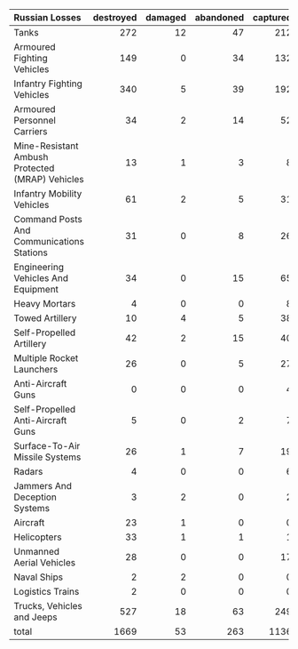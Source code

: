 | Russian Losses                                   |   destroyed |   damaged |   abandoned |   captured |   total |
|:-------------------------------------------------|------------:|----------:|------------:|-----------:|--------:|
| Tanks                                            |         272 |        12 |          47 |        212 |     543 |
| Armoured Fighting Vehicles                       |         149 |         0 |          34 |        132 |     315 |
| Infantry Fighting Vehicles                       |         340 |         5 |          39 |        192 |     576 |
| Armoured Personnel Carriers                      |          34 |         2 |          14 |         52 |     102 |
| Mine-Resistant Ambush Protected  (MRAP) Vehicles |          13 |         1 |           3 |          8 |      25 |
| Infantry Mobility Vehicles                       |          61 |         2 |           5 |         31 |      99 |
| Command Posts And Communications Stations        |          31 |         0 |           8 |         26 |      65 |
| Engineering Vehicles And Equipment               |          34 |         0 |          15 |         65 |     114 |
| Heavy Mortars                                    |           4 |         0 |           0 |          8 |      12 |
| Towed Artillery                                  |          10 |         4 |           5 |         38 |      57 |
| Self-Propelled Artillery                         |          42 |         2 |          15 |         40 |      99 |
| Multiple Rocket Launchers                        |          26 |         0 |           5 |         27 |      58 |
| Anti-Aircraft Guns                               |           0 |         0 |           0 |          4 |       4 |
| Self-Propelled Anti-Aircraft Guns                |           5 |         0 |           2 |          7 |      14 |
| Surface-To-Air Missile Systems                   |          26 |         1 |           7 |         19 |      53 |
| Radars                                           |           4 |         0 |           0 |          6 |      10 |
| Jammers And Deception Systems                    |           3 |         2 |           0 |          2 |       7 |
| Aircraft                                         |          23 |         1 |           0 |          0 |      24 |
| Helicopters                                      |          33 |         1 |           1 |          1 |      36 |
| Unmanned Aerial Vehicles                         |          28 |         0 |           0 |         17 |      45 |
| Naval Ships                                      |           2 |         2 |           0 |          0 |       4 |
| Logistics Trains                                 |           2 |         0 |           0 |          0 |       2 |
| Trucks, Vehicles and Jeeps                       |         527 |        18 |          63 |        249 |     857 |
| total                                            |        1669 |        53 |         263 |       1136 |    3121 |